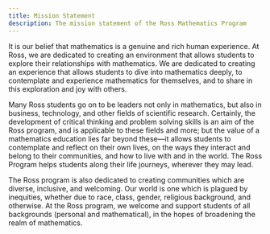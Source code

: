 ```yaml
---
title: Mission Statement
description: The mission statement of the Ross Mathematics Program
---
```


It is our belief that mathematics is a genuine and rich human experience. At Ross, we are dedicated to creating an environment that allows students to explore their relationships with mathematics. We are dedicated to creating an experience that allows students to dive into mathematics deeply, to contemplate and experience mathematics for themselves, and to share in this exploration and joy with others.

Many Ross students go on to be leaders not only in mathematics, but also in business, technology, and other fields of scientific research. Certainly, the development of critical thinking and problem solving skills is an aim of the Ross program, and is applicable to these fields and more; but the value of a mathematics education lies far beyond these—it allows students to contemplate and reflect on their own lives, on the ways they interact and belong to their communities, and how to live with and in the world. The Ross Program helps students along their life journeys, wherever they may lead.

The Ross program is also dedicated to creating communities which are diverse, inclusive, and welcoming. Our world is one which is plagued by inequities, whether due to race, class, gender, religious background, and otherwise. At the Ross program, we welcome and support students of all backgrounds (personal and mathematical), in the hopes of broadening the realm of mathematics.